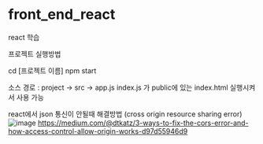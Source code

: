 # front_end_react
react 학습

프로젝트 실행방법

cd [프로젝트 이름]
npm start

소스 경로 : project -> src -> app.js
index.js 가 public에 있는 index.html 실행시켜서 사용 가능



react에서 json 통신이 안될때 해결방법 (cross origin resource sharing error)
![image](https://user-images.githubusercontent.com/46347052/117524302-ce6d8900-aff7-11eb-99f6-3a59d7d0ceb0.png)
https://medium.com/@dtkatz/3-ways-to-fix-the-cors-error-and-how-access-control-allow-origin-works-d97d55946d9
